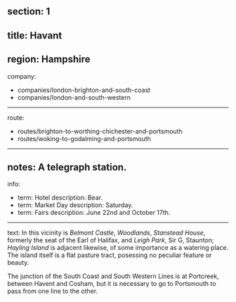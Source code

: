 section: 1
----
title: Havant
----
region: Hampshire
----
company:
- companies/london-brighton-and-south-coast
- companies/london-and-south-western
----
route:
- routes/brighton-to-worthing-chichester-and-portsmouth
- routes/woking-to-godalming-and-portsmouth
----
notes: A telegraph station.
----
info:
- term: Hotel
  description: Bear.
- term: Market Day
  description: Saturday.
- term: Fairs
  description: June 22nd and October 17th.
----
text: In this vicinity is *Belmont Castle*, *Woodlands*, *Stanstead House*, formerly the seat of the Earl of Halifax, and *Leigh Park*, Sir G, Staunton; *Hayling Island* is adjacent likewise, of some importance as a watering place. The island itself is a flat pasture tract, posessing no peculiar feature or beauty.

The junction of the South Coast and South Western Lines is at Portcreek, between Havent and Cosham, but it is necessary to go to Portsmouth to pass from one line to the other.
